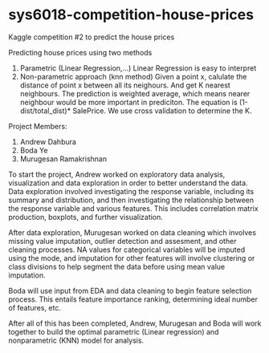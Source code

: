 # sys6018-competition-house-prices
Kaggle competition #2 to predict the house prices

Predicting house prices using two methods

1) Parametric (Linear Regression,...)
Linear Regression is easy to interpret
2) Non-parametric approach (knn method)
Given a point x, calulate the distance of point x between all its neighours. And get K nearest neighbours. The prediction is weighted average, which means nearer neighbour would be more important in prediciton. The equation is (1-dist/total_dist)* SalePrice. We use cross validation to determine the K.

Project Members:
1) Andrew Dahbura
2) Boda Ye
3) Murugesan Ramakrishnan

To start the project, Andrew worked on exploratory data analysis, visualization and data exploration
in order to better understand the data. Data exploration involved investigating the response variable,
including its summary and distribution, and then investigating the relationship between the response
variable and various features. This includes correlation matrix production, boxplots, and further visualization.

After data exploration, Murugesan worked on data cleaning which involves missing value imputation, 
outlier detection and assesment, and other cleaning processes. NA values for categorical variables will
be imputed using the mode, and imputation for other features will involve clustering or class divisions to 
help segment the data before using mean value imputation.

Boda will use input from EDA and data cleaning to begin feature selection process. This entails feature 
importance ranking, determining ideal number of features, etc.

After all of this has been completed, Andrew, Murugesan and Boda will work together to build the optimal
parametric (Linear regression) and nonparametric (KNN) model for analysis.
